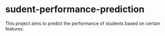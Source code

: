 # sudent-performance-prediction
This project aims to predict the performance of students based on certain features.
